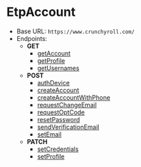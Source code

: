 EtpAccount
===========
* Base URL: `https://www.crunchyroll.com/`
* Endpoints: 
    * **GET**
        * [getAccount](./GET/getAccount.md)
        * [getProfile](./GET/getProfile.md)
        * [getUsernames](./GET/getUsernames.md)
    * **POST**
        * [authDevice](./POST/authDevice.md)
        * [createAccount](./POST/createAccount.md)
        * [createAccountWithPhone](./POST/createAccountWithPhone.md)
        * [requestChangeEmail](./POST/requestChangeEmail.md)
        * [requestOptCode](./POST/requestOptCode.md)
        * [resetPassword](./POST/resetPassword.md)
        * [sendVerificationEmail](./POST/sendVerificationEmail.md)
        * [setEmail](./POST/setEmail.md)
    * **PATCH**
        * [setCredentials](./PATCH/setCredentials.md)
        * [setProfile](./PATCH/setProfile.md)